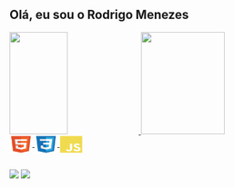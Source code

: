 ## Olá, eu sou o Rodrigo Menezes
<div align="left">
  <a href="https://github.com/rodrigo-mnzs">
  <img height="180em" width="45%" src="https://github-readme-stats.vercel.app/api?username=rodrigo-mnzs&show_icons=true&theme=dracula&include_all_commits=true&count_private=true"/>
    <img height="180em" width="54%" src="https://github-readme-stats.vercel.app/api/top-langs/?username=rodrigo-mnzs&layout=compact&langs_count=7&theme=dracula"/>
</div>
<div style="display: inline_block">
  <img align="center" alt="HTML" height="30" width="40" src="https://raw.githubusercontent.com/devicons/devicon/master/icons/html5/html5-original.svg">
  <img align="center" alt="CSS" height="30" width="40" src="https://raw.githubusercontent.com/devicons/devicon/master/icons/css3/css3-original.svg">
  <img align="center" alt="Js" height="30" width="40" src="https://raw.githubusercontent.com/devicons/devicon/master/icons/javascript/javascript-plain.svg"> 
</div>

##

<div style="display: inline_block"> 
  <a href="https://www.linkedin.com/in/rodrigo-mnzs/" target="_blank"><img src="https://img.shields.io/badge/LinkedIn-0077B5?style=for-the-badge&logo=linkedin&logoColor=white" target="_blank"></a> 
  <a href = "mailto:rodrigo.s.mnzs@gmail.com"><img src="https://img.shields.io/badge/Gmail-D14836?style=for-the-badge&logo=gmail&logoColor=white" target="_blank"></a>
</div>
